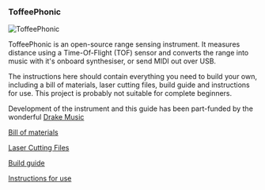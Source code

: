 ### ToffeePhonic

![](https://chrisball.github.io/ToffeePhonic/docs/img/001.jpg "ToffeePhonic")

ToffeePhonic is an open-source range sensing instrument. It measures distance using a Time-Of-Flight (TOF) sensor and converts the range into music with it's onboard synthesiser, or send MIDI out over USB.

The instructions here should contain everything you need to build your own, including a bill of materials, laser cutting files, build guide and instructions for use. This project is probably not suitable for complete beginners.

Development of the instrument and this guide has been part-funded by the wonderful [Drake Music](http://www.drakemusic.org/)

[Bill of materials](docs/BOM.md)

[Laser Cutting Files](docs/LaserFiles.md)

[Build guide](docs/Build.md)

[Instructions for use](docs/Instructions.md)


